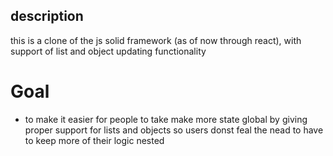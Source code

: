 ## description
this is a clone of the js solid framework (as of now through react), with support of list and object updating functionality
# Goal 
- to make it easier for people to take make more state global by giving proper support for lists and objects so users donst feal the nead to have to keep more of their logic nested
